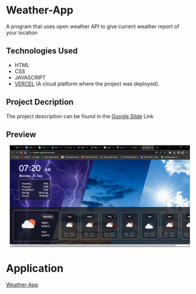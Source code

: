 # Weather-App
A program that uses open weather API to give current weather report of your location

## Technologies Used
  - HTML
  - CSS
  - JAVASCRIPT
  - [VERCEL](https://vercel.com/home) (A cloud platform where the project was deployed).

## Project Decription 
The project description can be found in the [Google Slide](https://docs.google.com/presentation/d/1q8tB5VELDQBW-MERjuiheMIqDlZQ8hleAUvDv5GTol4/edit?usp=sharing) Link

## Preview
<div style="display:flex">
     <div style="flex:1;padding-left:10px;">
          <img src="https://github.com/sserunkuumaibrahim/weather-app/blob/main/images/Screenshot%20(203).png" width="800"/>
     </div>
</div>

# Application 
[Weather-App](https://weather-app256.vercel.app/)
